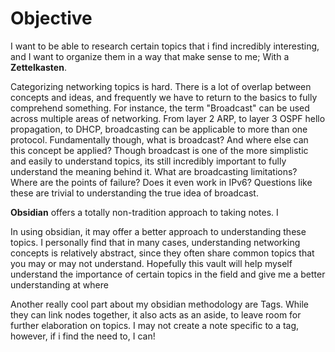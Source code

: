 # Objective

I want to be able to research certain topics that i find incredibly interesting, and I want to organize them in a way that make sense to me; With a **Zettelkasten**.

Categorizing networking topics is hard. There is a lot of overlap between concepts and ideas, and frequently we have to return to the basics to fully comprehend something. For instance, the term "Broadcast" can be used across multiple areas of networking. From layer 2 ARP, to layer 3 OSPF hello propagation, to DHCP, broadcasting can be applicable to more than one protocol. Fundamentally though, what is broadcast? And where else can this concept be applied? Though broadcast is one of the more simplistic and easily to understand topics, its still incredibly important to fully understand the meaning behind it. What are broadcasting limitations? Where are the points of failure? Does it even work in IPv6? Questions like these are trivial to understanding the true idea of broadcast.

**Obsidian** offers a totally non-tradition approach to taking notes. I

In using obsidian, it may offer a better approach to understanding these topics. I personally find that in many cases, understanding networking concepts is relatively abstract, since they often share common topics that you may or may not understand. Hopefully this vault will help myself understand the importance of certain topics in the field and give me a better understanding at where

Another really cool part about my obsidian methodology are Tags. While they can link nodes together, it also acts as an aside, to leave room for further elaboration on topics. I may not create a note specific to a tag, however, if i find the need to, I can!

